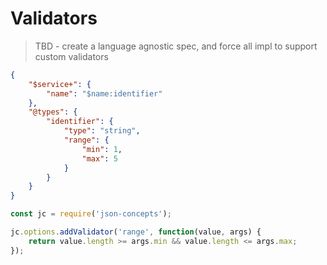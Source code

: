 # Validators

> TBD - create a language agnostic spec, and force all impl to support custom
> validators

```json
{
    "$service+": {
        "name": "$name:identifier"
    },
    "@types": {
        "identifier": {
            "type": "string",
            "range": {
                "min": 1, 
                "max": 5
            }
        }
    }
}
```

```javascript
const jc = require('json-concepts');

jc.options.addValidator('range', function(value, args) {
    return value.length >= args.min && value.length <= args.max;
});
```
